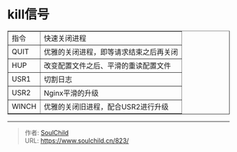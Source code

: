 # kill信号

<!--more-->
<table border="1" width="800" cellspacing="1" cellpadding="1">
<tbody>
<tr>
<td>指令</td>
<td>快速关闭进程</td>
</tr>
<tr>
<td>QUIT</td>
<td>优雅的关闭进程，即等请求结束之后再关闭</td>
</tr>
<tr>
<td>HUP</td>
<td>改变配置文件之后、平滑的重读配置文件</td>
</tr>
<tr>
<td>USR1</td>
<td>切割日志</td>
</tr>
<tr>
<td>USR2</td>
<td>Nginx平滑的升级</td>
</tr>
<tr>
<td>WINCH</td>
<td>优雅的关闭旧进程，配合USR2进行升级</td>
</tr>
</tbody>
</table>


---

> 作者: [SoulChild](https://www.soulchild.cn)  
> URL: https://www.soulchild.cn/823/  


